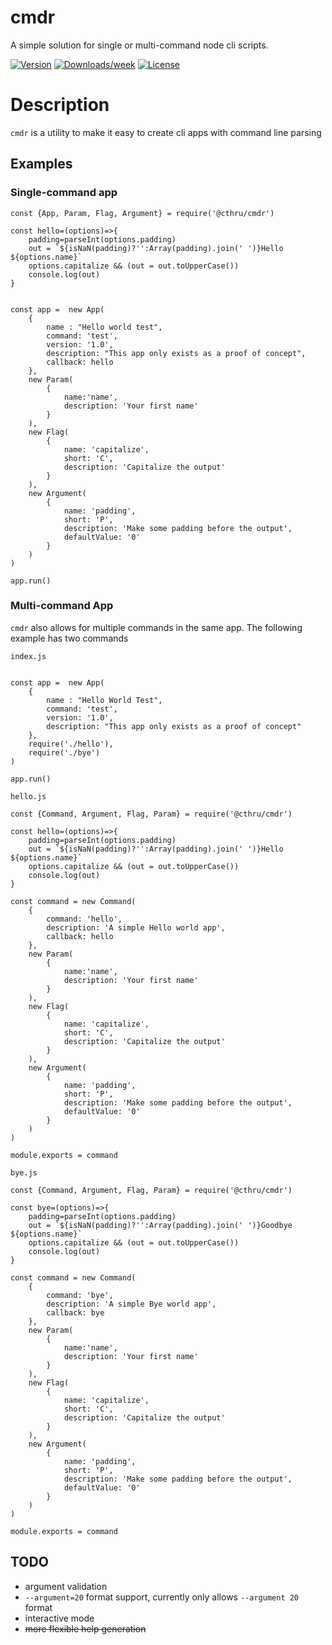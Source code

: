 cmdr
=====

A simple solution for single or multi-command node cli scripts.

[![Version](https://img.shields.io/npm/v/@cthru/cmdr.svg)](https://npmjs.org/package/@cthru/cmdr)
[![Downloads/week](https://img.shields.io/npm/dw/@cthru/cmdr.svg)](https://npmjs.org/package/@cthru/cmdr)
[![License](https://img.shields.io/npm/l/@cthru/cmdr.svg)](https://github.com/nemesarial/cmdr/blob/master/package.json)

# Description
`cmdr` is a utility to make it easy to create cli apps with command line parsing

## Examples

### Single-command app
```{javasript}
const {App, Param, Flag, Argument} = require('@cthru/cmdr')

const hello=(options)=>{
	padding=parseInt(options.padding)
	out = `${isNaN(padding)?'':Array(padding).join(' ')}Hello ${options.name}`
	options.capitalize && (out = out.toUpperCase())
	console.log(out)
}


const app =  new App(
	{
		name : "Hello world test",
		command: 'test',
		version: '1.0',
		description: "This app only exists as a proof of concept",
		callback: hello
	},
	new Param(
		{
			name:'name',
			description: 'Your first name'
		}
	),
	new Flag(
		{
			name: 'capitalize',
			short: 'C',
			description: 'Capitalize the output'
		}
	),
	new Argument(
		{
			name: 'padding',
			short: 'P',
			description: 'Make some padding before the output',
			defaultValue: '0'
		}
	)
)

app.run()
```

### Multi-command App
`cmdr` also allows for multiple commands in the same app. The following example
has two commands

`index.js` 
```const {App} = require('@cthru/cmdr')

const app =  new App(
	{
		name : "Hello World Test",
		command: 'test',
		version: '1.0',
		description: "This app only exists as a proof of concept"
	},
	require('./hello'),
	require('./bye')
)

app.run()
```

`hello.js`
```
const {Command, Argument, Flag, Param} = require('@cthru/cmdr')

const hello=(options)=>{
	padding=parseInt(options.padding)
	out = `${isNaN(padding)?'':Array(padding).join(' ')}Hello ${options.name}`
	options.capitalize && (out = out.toUpperCase())
	console.log(out)
}

const command = new Command(
	{
		command: 'hello',
		description: 'A simple Hello world app',
		callback: hello
	},
	new Param(
		{
			name:'name',
			description: 'Your first name'
		}
	),
	new Flag(
		{
			name: 'capitalize',
			short: 'C',
			description: 'Capitalize the output'
		}
	),
	new Argument(
		{
			name: 'padding',
			short: 'P',
			description: 'Make some padding before the output',
			defaultValue: '0'
		}
	)
)

module.exports = command

```

`bye.js`
```
const {Command, Argument, Flag, Param} = require('@cthru/cmdr')

const bye=(options)=>{
	padding=parseInt(options.padding)
	out = `${isNaN(padding)?'':Array(padding).join(' ')}Goodbye ${options.name}`
	options.capitalize && (out = out.toUpperCase())
	console.log(out)
}

const command = new Command(
	{
		command: 'bye',
		description: 'A simple Bye world app',
		callback: bye
	},
	new Param(
		{
			name:'name',
			description: 'Your first name'
		}
	),
	new Flag(
		{
			name: 'capitalize',
			short: 'C',
			description: 'Capitalize the output'
		}
	),
	new Argument(
		{
			name: 'padding',
			short: 'P',
			description: 'Make some padding before the output',
			defaultValue: '0'
		}
	)
)

module.exports = command
```

## TODO
 - argument validation
 - `--argument=20` format support, currently only allows `--argument 20` format
 - interactive mode
 - ~~more flexible help generation~~
